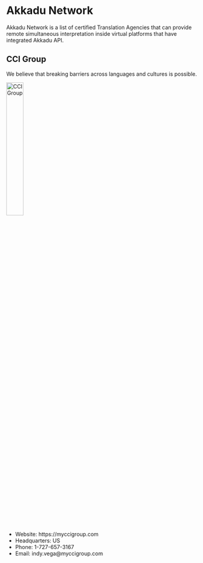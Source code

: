 # Akkadu Network
Akkadu Network is a list of certified Translation Agencies that can provide remote simultaneous interpretation inside virtual platforms that have integrated Akkadu API.


## CCI Group
We believe that breaking barriers across languages and cultures is possible.

<img src="/docs/images/logos/CCIGroup.PNG" alt="CCIGroup" width=30%>

<ul>
<li>Website: https://myccigroup.com</li>
<li>Headquarters: US</li>
<li>Phone: 1-727-657-3167</li>
<li>Email: indy.vega@myccigroup.com</li>
</ul>
